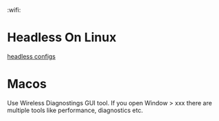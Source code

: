 :wifi:

# Headless On Linux

[headless configs](../../../projects/setup/ubuntu/headless_configs/)

# Macos

Use Wireless Diagnostings GUI tool. If you open Window > xxx there are multiple tools like performance, diagnostics etc.
